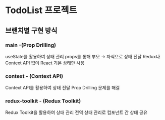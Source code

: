 # TodoList 프로젝트

## 브랜치별 구현 방식
### main -(Prop Drilling)
useState를 활용하여 상태 관리
props를 통해 부모 → 자식으로 상태 전달
Redux나 Context API 없이 React 기본 상태만 사용

### context - (Context API)
Context API를 활용하여 상태 전달
Prop Drilling 문제를 해결

### redux-toolkit - (Redux Toolkit)
Redux Toolkit을 활용하여 상태 관리
전역 상태 관리로 컴포넌트 간 상태 공유
